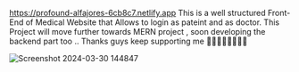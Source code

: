 https://profound-alfajores-6cb8c7.netlify.app
This is a well structured Front-End of Medical Website that Allows to login as pateint and as doctor.
This Project will move further towards MERN project , soon developing the backend part too .. Thanks guys keep supporting me 
🥰🥰🥰🥰🥰🥰🥰🥰

![Screenshot 2024-03-30 144847](https://github.com/pradeep8678/Medical-Frontend/assets/69087181/a971bb40-f51d-4911-9730-bca3c95f827d)

